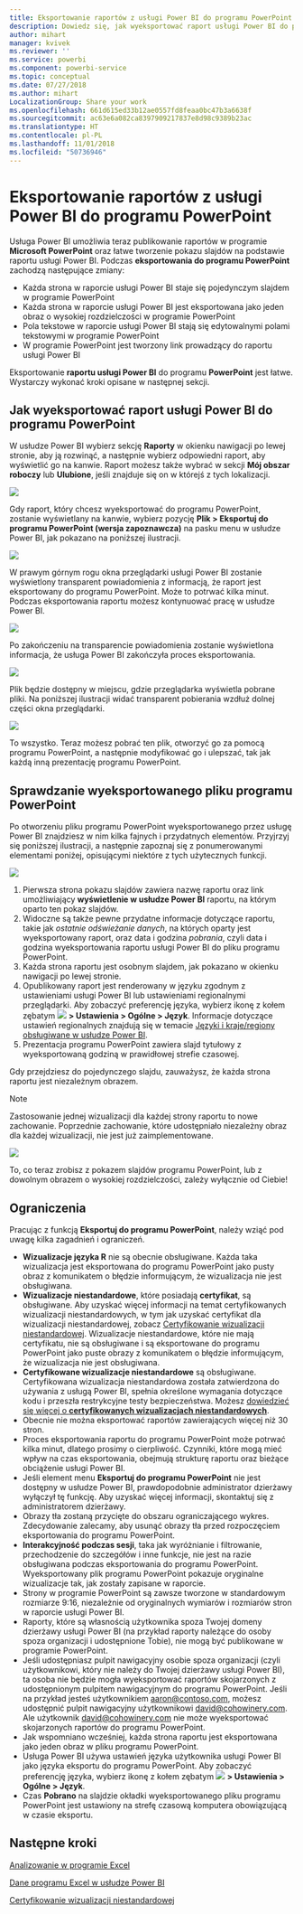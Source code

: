 ```yaml
---
title: Eksportowanie raportów z usługi Power BI do programu PowerPoint
description: Dowiedz się, jak wyeksportować raport usługi Power BI do programu PowerPoint.
author: mihart
manager: kvivek
ms.reviewer: ''
ms.service: powerbi
ms.component: powerbi-service
ms.topic: conceptual
ms.date: 07/27/2018
ms.author: mihart
LocalizationGroup: Share your work
ms.openlocfilehash: 661d615ed33b12ae0557fd8feaa0bc47b3a6638f
ms.sourcegitcommit: ac63e6a082ca8397909217837e8d98c9389b23ac
ms.translationtype: HT
ms.contentlocale: pl-PL
ms.lasthandoff: 11/01/2018
ms.locfileid: "50736946"
---
```

# <a name="export-reports-from-power-bi-to-powerpoint"></a>Eksportowanie raportów z usługi Power BI do programu PowerPoint
Usługa Power BI umożliwia teraz publikowanie raportów w programie **Microsoft PowerPoint** oraz łatwe tworzenie pokazu slajdów na podstawie raportu usługi Power BI. Podczas **eksportowania do programu PowerPoint** zachodzą następujące zmiany:

* Każda strona w raporcie usługi Power BI staje się pojedynczym slajdem w programie PowerPoint
* Każda strona w raporcie usługi Power BI jest eksportowana jako jeden obraz o wysokiej rozdzielczości w programie PowerPoint
* Pola tekstowe w raporcie usługi Power BI stają się edytowalnymi polami tekstowymi w programie PowerPoint
* W programie PowerPoint jest tworzony link prowadzący do raportu usługi Power BI

Eksportowanie **raportu usługi Power BI** do programu **PowerPoint** jest łatwe. Wystarczy wykonać kroki opisane w następnej sekcji.

## <a name="how-to-export-your-power-bi-report-to-powerpoint"></a>Jak wyeksportować raport usługi Power BI do programu PowerPoint
W usłudze Power BI wybierz sekcję **Raporty** w okienku nawigacji po lewej stronie, aby ją rozwinąć, a następnie wybierz odpowiedni raport, aby wyświetlić go na kanwie. Raport możesz także wybrać w sekcji **Mój obszar roboczy** lub **Ulubione**, jeśli znajduje się on w którejś z tych lokalizacji.

![](media/end-user-powerpoint/powerbi_to_powerpoint_0.png)

Gdy raport, który chcesz wyeksportować do programu PowerPoint, zostanie wyświetlany na kanwie, wybierz pozycję **Plik > Eksportuj do programu PowerPoint (wersja zapoznawcza)** na pasku menu w usłudze Power BI, jak pokazano na poniższej ilustracji.

![](media/end-user-powerpoint/powerbi_to_powerpoint_1.png)

W prawym górnym rogu okna przeglądarki usługi Power BI zostanie wyświetlony transparent powiadomienia z informacją, że raport jest eksportowany do programu PowerPoint. Może to potrwać kilka minut. Podczas eksportowania raportu możesz kontynuować pracę w usłudze Power BI.

![](media/end-user-powerpoint/powerbi_to_powerpoint_2.png)

Po zakończeniu na transparencie powiadomienia zostanie wyświetlona informacja, że usługa Power BI zakończyła proces eksportowania.

![](media/end-user-powerpoint/powerbi_to_powerpoint_3.png)

Plik będzie dostępny w miejscu, gdzie przeglądarka wyświetla pobrane pliki. Na poniższej ilustracji widać transparent pobierania wzdłuż dolnej części okna przeglądarki.

![](media/end-user-powerpoint/powerbi_to_powerpoint_4.png)

To wszystko. Teraz możesz pobrać ten plik, otworzyć go za pomocą programu PowerPoint, a następnie modyfikować go i ulepszać, tak jak każdą inną prezentację programu PowerPoint.

## <a name="checking-out-your-exported-powerpoint-file"></a>Sprawdzanie wyeksportowanego pliku programu PowerPoint
Po otworzeniu pliku programu PowerPoint wyeksportowanego przez usługę Power BI znajdziesz w nim kilka fajnych i przydatnych elementów. Przyjrzyj się poniższej ilustracji, a następnie zapoznaj się z ponumerowanymi elementami poniżej, opisującymi niektóre z tych użytecznych funkcji.

![](media/end-user-powerpoint/powerbi_to_powerpoint_5.png)

1. Pierwsza strona pokazu slajdów zawiera nazwę raportu oraz link umożliwiający **wyświetlenie w usłudze Power BI** raportu, na którym oparto ten pokaz slajdów.
2. Widoczne są także pewne przydatne informacje dotyczące raportu, takie jak *ostatnie odświeżanie danych*, na których oparty jest wyeksportowany raport, oraz data i godzina *pobrania*, czyli data i godzina wyeksportowania raportu usługi Power BI do pliku programu PowerPoint.
3. Każda strona raportu jest osobnym slajdem, jak pokazano w okienku nawigacji po lewej stronie.
4. Opublikowany raport jest renderowany w języku zgodnym z ustawieniami usługi Power BI lub ustawieniami regionalnymi przeglądarki. Aby zobaczyć preferencję języka, wybierz ikonę z kołem zębatym ![](./media/end-user-powerpoint/power-bi-settings-icon.png) **> Ustawienia > Ogólne > Język**. Informacje dotyczące ustawień regionalnych znajdują się w temacie [Języki i kraje/regiony obsługiwane w usłudze Power BI](../supported-languages-countries-regions.md).
5. Prezentacja programu PowerPoint zawiera slajd tytułowy z wyeksportowaną godziną w prawidłowej strefie czasowej.

Gdy przejdziesz do pojedynczego slajdu, zauważysz, że każda strona raportu jest niezależnym obrazem.

>[!NOTE]
> Zastosowanie jednej wizualizacji dla każdej strony raportu to nowe zachowanie. Poprzednie zachowanie, które udostępniało niezależny obraz dla każdej wizualizacji, nie jest już zaimplementowane. 
 

![](media/end-user-powerpoint/powerbi_to_powerpoint_6.png)

To, co teraz zrobisz z pokazem slajdów programu PowerPoint, lub z dowolnym obrazem o wysokiej rozdzielczości, zależy wyłącznie od Ciebie!

## <a name="limitations"></a>Ograniczenia
Pracując z funkcją **Eksportuj do programu PowerPoint**, należy wziąć pod uwagę kilka zagadnień i ograniczeń.

* **Wizualizacje języka R** nie są obecnie obsługiwane. Każda taka wizualizacja jest eksportowana do programu PowerPoint jako pusty obraz z komunikatem o błędzie informującym, że wizualizacja nie jest obsługiwana.
* **Wizualizacje niestandardowe**, które posiadają **certyfikat**, są obsługiwane. Aby uzyskać więcej informacji na temat certyfikowanych wizualizacji niestandardowych, w tym jak uzyskać certyfikat dla wizualizacji niestandardowej, zobacz [Certyfikowanie wizualizacji niestandardowej](../power-bi-custom-visuals-certified.md). Wizualizacje niestandardowe, które nie mają certyfikatu, nie są obsługiwane i są eksportowane do programu PowerPoint jako puste obrazy z komunikatem o błędzie informującym, że wizualizacja nie jest obsługiwana.
* **Certyfikowane wizualizacje niestandardowe** są obsługiwane. Certyfikowana wizualizacja niestandardowa została zatwierdzona do używania z usługą Power BI, spełnia określone wymagania dotyczące kodu i przeszła restrykcyjne testy bezpieczeństwa. Możesz [dowiedzieć się więcej o **certyfikowanych wizualizacjach niestandardowych**](../power-bi-custom-visuals-certified.md).
* Obecnie nie można eksportować raportów zawierających więcej niż 30 stron.
* Proces eksportowania raportu do programu PowerPoint może potrwać kilka minut, dlatego prosimy o cierpliwość. Czynniki, które mogą mieć wpływ na czas eksportowania, obejmują strukturę raportu oraz bieżące obciążenie usługi Power BI.
* Jeśli element menu **Eksportuj do programu PowerPoint** nie jest dostępny w usłudze Power BI, prawdopodobnie administrator dzierżawy wyłączył tę funkcję. Aby uzyskać więcej informacji, skontaktuj się z administratorem dzierżawy.
* Obrazy tła zostaną przycięte do obszaru ograniczającego wykres. Zdecydowanie zalecamy, aby usunąć obrazy tła przed rozpoczęciem eksportowania do programu PowerPoint.
* **Interakcyjność podczas sesji**, taka jak wyróżnianie i filtrowanie, przechodzenie do szczegółów i inne funkcje, nie jest na razie obsługiwana podczas eksportowania do programu PowerPoint. Wyeksportowany plik programu PowerPoint pokazuje oryginalne wizualizacje tak, jak zostały zapisane w raporcie.
* Strony w programie PowerPoint są zawsze tworzone w standardowym rozmiarze 9:16, niezależnie od oryginalnych wymiarów i rozmiarów stron w raporcie usługi Power BI.
* Raporty, które są własnością użytkownika spoza Twojej domeny dzierżawy usługi Power BI (na przykład raporty należące do osoby spoza organizacji i udostępnione Tobie), nie mogą być publikowane w programie PowerPoint.
* Jeśli udostępniasz pulpit nawigacyjny osobie spoza organizacji (czyli użytkownikowi, który nie należy do Twojej dzierżawy usługi Power BI), ta osoba nie będzie mogła wyeksportować raportów skojarzonych z udostępnionym pulpitem nawigacyjnym do programu PowerPoint. Jeśli na przykład jesteś użytkownikiem aaron@contoso.com, możesz udostępnić pulpit nawigacyjny użytkownikowi david@cohowinery.com. Ale użytkownik david@cohowinery.com nie może wyeksportować skojarzonych raportów do programu PowerPoint.
* Jak wspomniano wcześniej, każda strona raportu jest eksportowana jako jeden obraz w pliku programu PowerPoint.
* Usługa Power BI używa ustawień języka użytkownika usługi Power BI jako języka eksportu do programu PowerPoint. Aby zobaczyć preferencję języka, wybierz ikonę z kołem zębatym ![](./media/end-user-powerpoint/power-bi-settings-icon.png) **> Ustawienia > Ogólne > Język**.
* Czas **Pobrano** na slajdzie okładki wyeksportowanego pliku programu PowerPoint jest ustawiony na strefę czasową komputera obowiązującą w czasie eksportu.

## <a name="next-steps"></a>Następne kroki
[Analizowanie w programie Excel](../service-analyze-in-excel.md)

[Dane programu Excel w usłudze Power BI](../service-excel-workbook-files.md)

[Certyfikowanie wizualizacji niestandardowej](../power-bi-custom-visuals-certified.md)

